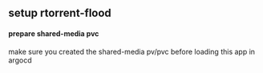 ## setup rtorrent-flood

#### prepare shared-media pvc
make sure you created the shared-media pv/pvc before loading this app in argocd